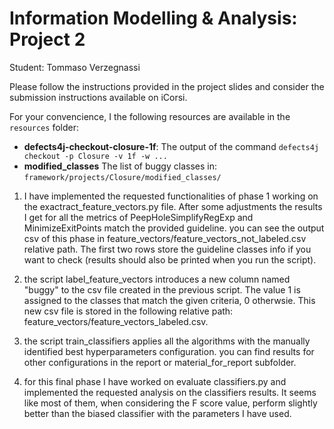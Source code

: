 # Information Modelling & Analysis: Project 2

Student: Tommaso Verzegnassi 

Please follow the instructions provided in the project slides 
and consider the submission instructions available on iCorsi.

For your convencience, I the following resources are available in the `resources` folder:
- **defects4j-checkout-closure-1f**: The output of the command `defects4j checkout -p Closure -v 1f -w ...`
- **modified_classes** The list of buggy classes in: `framework/projects/Closure/modified_classes/`



1. I have implemented the requested functionalities of phase 1 working on the exactract_feature_vectors.py file. After some adjustments the results I get for all the metrics of PeepHoleSimplifyRegExp and MinimizeExitPoints match the provided guideline. you can see the output csv of this phase in feature_vectors/feature_vectors_not_labeled.csv relative path. The first two rows store the guideline classes info if you want to check (results should also be printed when you run the script).


2. the script label_feature_vectors introduces a new column named "buggy" to the csv file created in the previous script. The value 1 is assigned to the classes that match the given criteria, 0 otherwsie. This new csv file is stored in the following relative path: feature_vectors/feature_vectors_labeled.csv. 
 
3. the script train_classifiers applies all the algorithms with the manually identified best hyperparameters configuration. you can find results for other configurations in the report or material_for_report subfolder. 

4. for this final phase I have worked on evaluate classifiers.py and implemented the requested analysis on the classifiers results. It seems like most of them, when considering the F score value, perform slightly better than the biased classifier with the parameters I have used. 
